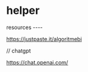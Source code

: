# helper


resources ----


https://justpaste.it/algoritmebi



// chatgpt

https://chat.openai.com/
